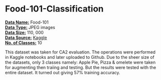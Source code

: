 # Food-101-Classification

<b><u>Data Name:</u></b> Food-101 <br>
<b><u>Data Type:</u></b> JPEG images <br>
<b><u>Data Size:</u></b> 110, 000 <br>
<b><u>Data Source:</u></b> [Kaggle](https://www.kaggle.com/datasets/dansbecker/food-101) <br>
<b><u>No. of Classes:</u></b> 10 <br>

This dataset was taken for CA2 evaluation. The operations were performed in Kaggle notebooks and later uploaded to Github. Due to the sheer size of the datasets, only 3 classes namely: Apple Pie, Pizza & omelete were taken for augmenting then traiing and testing. But the results were tested with the entire dataset. It turned out giving 57% training accuracy.
